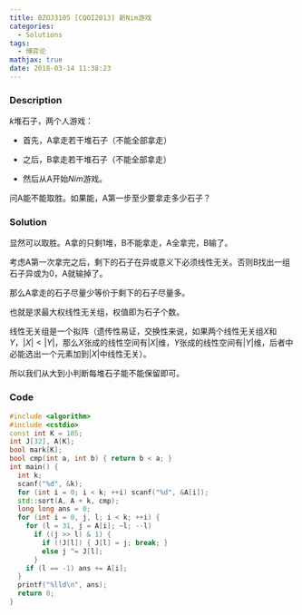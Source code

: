 ```yaml
---
title: BZOJ3105 [CQOI2013] 新Nim游戏
categories:
  - Solutions
tags:
  - 博弈论
mathjax: true
date: 2018-03-14 11:38:23
---
```


### Description

$k$堆石子，两个人游戏：

* 首先，A拿走若干堆石子（不能全部拿走）

* 之后，B拿走若干堆石子（不能全部拿走）

* 然后从A开始$Nim$游戏。

问A能不能取胜。如果能，A第一步至少要拿走多少石子？

<!--more-->

### Solution

显然可以取胜。A拿的只剩1堆，B不能拿走，A全拿完，B输了。

考虑A第一次拿完之后，剩下的石子在异或意义下必须线性无关。否则B找出一组石子异或为0，A就输掉了。

那么A拿走的石子尽量少等价于剩下的石子尽量多。

也就是求最大权线性无关组，权值即为石子个数。

线性无关组是一个拟阵（遗传性易证，交换性来说，如果两个线性无关组$X$和$Y$，$|X|<|Y|$，那么$X$张成的线性空间有$|X|$维，$Y$张成的线性空间有$|Y|$维，后者中必能选出一个元素加到$|X|$中线性无关）。

所以我们从大到小判断每堆石子能不能保留即可。

### Code

```cpp
#include <algorithm>
#include <cstdio>
const int K = 105;
int J[32], A[K];
bool mark[K];
bool cmp(int a, int b) { return b < a; }
int main() {
  int k;
  scanf("%d", &k);
  for (int i = 0; i < k; ++i) scanf("%d", &A[i]);
  std::sort(A, A + k, cmp);
  long long ans = 0;
  for (int i = 0, j, l; i < k; ++i) {
    for (l = 31, j = A[i]; ~l; --l)
      if ((j >> l) & 1) {
        if (!J[l]) { J[l] = j; break; }
        else j ^= J[l];
      }
    if (l == -1) ans += A[i];
  }
  printf("%lld\n", ans);
  return 0;
}
```
